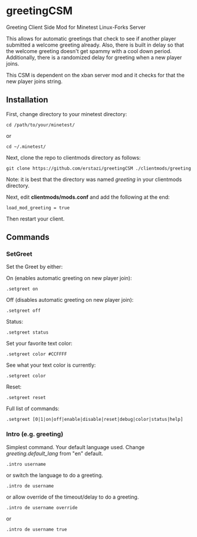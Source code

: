 # greetingCSM
Greeting Client Side Mod for Minetest Linux-Forks Server

This allows for automatic greetings that check to see if another player submitted a welcome greeting
already. Also, there is built in delay so that the welcome greeting doesn't get spammy with a cool down
period. Additionally, there is a randomized delay for greeting when a new player joins.

This CSM is dependent on the xban server mod and it checks for that the new player joins string.

## Installation
First, change directory to your minetest directory:
```
cd /path/to/your/minetest/
```
or
```
cd ~/.minetest/
```

Next, clone the repo to clientmods directory as follows:
```
git clone https://github.com/erstazi/greetingCSM ./clientmods/greeting
```
Note: it is best that the directory was named *greeting* in your clientmods directory.

Next, edit **clientmods/mods.conf** and add the following at the end:
```
load_mod_greeting = true
```

Then restart your client.


## Commands

### SetGreet
Set the Greet by either:

On (enables automatic greeting on new player join):
```
.setgreet on
```

Off (disables automatic greeting on new player join):
```
.setgreet off
```

Status:
```
.setgreet status
```

Set your favorite text color:
```
.setgreet color #CCFFFF
```

See what your text color is currently:
```
.setgreet color
```

Reset:
```
.setgreet reset
```

Full list of commands:
```
.setgreet [0|1|on|off|enable|disable|reset|debug|color|status|help]
```

### Intro (e.g. greeting)

Simplest command. Your default language used. Change *greeting.default_lang* from "en" default.
```
.intro username
```
or switch the language to do a greeting.
```
.intro de username
```
or allow override of the timeout/delay to do a greeting.
```
.intro de username override
```
or
```
.intro de username true
```
